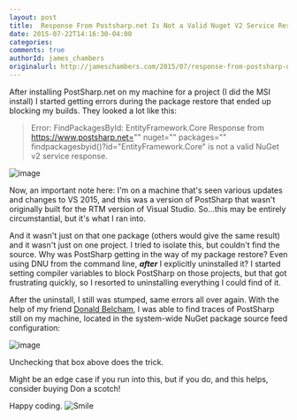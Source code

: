```yaml
---
layout: post
title:  Response From Postsharp.net Is Not a Valid Nuget V2 Service Response
date: 2015-07-22T14:16:30-04:00
categories:
comments: true
authorId: james_chambers
originalurl: http://jameschambers.com/2015/07/response-from-postsharp-net-is-not-a-valid-nuget-v2-service-response/
---
```


After installing PostSharp.net on my machine for a project (I did the MSI install) I started getting errors during the package restore that ended up blocking my builds. They looked a lot like this:

> Error: FindPackagesById: EntityFramework.Core Response from https://www.postsharp.net="" nuget="" packages="" findpackagesbyid()?id="EntityFramework.Core" is not a valid NuGet v2 service response.

<!--more-->

![image][1]

Now, an important note here: I'm on a machine that's seen various updates and changes to VS 2015, and this was a version of PostSharp that wasn't originally built for the RTM version of Visual Studio. So…this may be entirely circumstantial, but it's what I ran into.

And it wasn't just on that one package (others would give the same result) and it wasn't just on one project. I tried to isolate this, but couldn't find the source. Why was PostSharp getting in the way of my package restore? Even using DNU from the command line, **_after_** I explicitly uninstalled it? I started setting compiler variables to block PostSharp on those projects, but that got frustrating quickly, so I resorted to uninstalling everything I could find of it.

After the uninstall, I still was stumped, same errors all over again. With the help of my friend [Donald Belcham][2], I was able to find traces of PostSharp still on my machine, located in the system-wide NuGet package source feed configuration:

![image][3]

Unchecking that box above does the trick.

Might be an edge case if you run into this, but if you do, and this helps, consider buying Don a scotch!

Happy coding. ![Smile][4]

[1]: http://jameschambers.com/wp-content/uploads/2015/07/image1.png "image"
[2]: https://twitter.com/dbelcham
[3]: http://jameschambers.com/wp-content/uploads/2015/07/image2.png "image"
[4]: http://jameschambers.com/wp-content/uploads/2015/07/wlEmoticon-smile1.png
